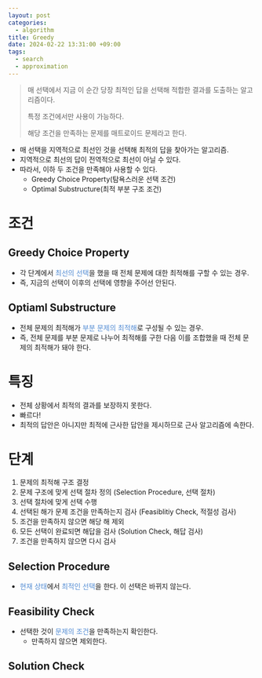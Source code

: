 ```yaml
---
layout: post
categories:
  - algorithm
title: Greedy
date: 2024-02-22 13:31:00 +09:00
tags:
  - search
  - approximation
---
```

>매 선택에서 지금 이 순간 당장 최적인 답을 선택해 적합한 결과를 도출하는 알고리즘이다.
>
>특정 조건에서만 사용이 가능하다.
>
>해당 조건을 만족하는 문제를 매트로이드 문제라고 한다.

- 매 선택을 지역적으로 최선인 것을 선택해 최적의 답을 찾아가는 알고리즘.
- 지역적으로 최선의 답이 전역적으로 최선이 아닐 수 있다.
- 따라서, 이하 두 조건을 만족해야 사용할 수 있다.
	- Greedy Choice Property(탐욕스러운 선택 조건)
	- Optimal Substructure(최적 부분 구조 조건)

# 조건
## Greedy Choice Property
- 각 단계에서 <font color="#548dd4">최선의 선택</font>을 했을 때 전체 문제에 대한 최적해를 구할 수 있는 경우.
- 즉, 지금의 선택이 이후의 선택에 영향을 주어선 안된다.
## Optiaml Substructure
- 전체 문제의 최적해가 <font color="#548dd4">부분 문제의 최적해</font>로 구성될 수 있는 경우.
- 즉, 전체 문제를 부분 문제로 나누어 최적해를 구한 다음 이를 조합했을 때 전체 문제의 최적해가 돼야 한다.

# 특징
- 전체 상황에서 최적의 결과를 보장하지 못한다.
- 빠르다!
- 최적의 답안은 아니지만 최적에 근사한 답안을 제시하므로 근사 알고리즘에 속한다.

# 단계
1. 문제의 최적해 구조 결정
2. 문제 구조에 맞게 선택 절차 정의 (Selection Procedure, 선택 절차)
3. 선택 절차에 맞게 선택 수행
4. 선택된 해가 문제 조건을 만족하는지 검사 (Feasiblitiy Check, 적절성 검사)
5. 조건을 만족하지 않으면 해당 해 제외
6. 모든 선택이 완료되면 해답을 검사 (Solution Check, 해답 검사)
7. 조건을 만족하지 않으면 다시 검사

## Selection Procedure
- <font color="#548dd4">현재 상태</font>에서 <font color="#548dd4">최적인 선택</font>을 한다. 이 선택은 바뀌지 않는다.
## Feasibility Check
- 선택한 것이 <font color="#548dd4">문제의 조건</font>을 만족하는지 확인한다.
	- 만족하지 않으면 제외한다.
## Solution Check